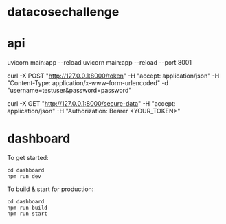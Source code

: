 # datacosechallenge

# api
uvicorn main:app --reload
uvicorn main:app --reload --port 8001

curl -X POST "http://127.0.0.1:8000/token" -H "accept: application/json" -H "Content-Type: application/x-www-form-urlencoded" -d "username=testuser&password=password"

curl -X GET "http://127.0.0.1:8000/secure-data" -H "accept: application/json" -H "Authorization: Bearer <YOUR_TOKEN>"


# dashboard
  To get started:

	cd dashboard
	npm run dev

  To build & start for production:

	cd dashboard
	npm run build
	npm run start